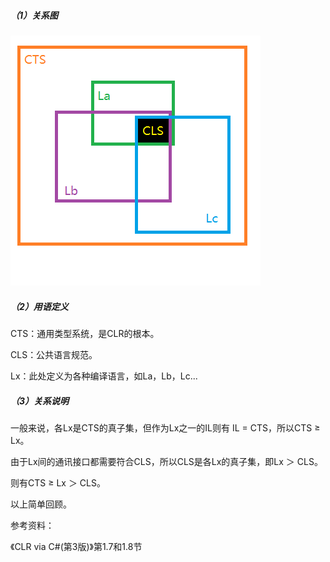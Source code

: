 ##### （1）关系图

 ![pic](.\pic\1.png)

##### （2）用语定义

CTS：通用类型系统，是CLR的根本。

CLS：公共语言规范。

Lx：此处定义为各种编译语言，如La，Lb，Lc...

##### （3）关系说明

一般来说，各Lx是CTS的真子集，但作为Lx之一的IL则有 IL = CTS，所以CTS  ≥  Lx。

由于Lx间的通讯接口都需要符合CLS，所以CLS是各Lx的真子集，即Lx  ＞ CLS。

则有CTS  ≥  Lx ＞ CLS。



以上简单回顾。

参考资料： 

《CLR via C#(第3版)》第1.7和1.8节